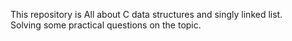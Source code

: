 This repository is All about C data structures and singly linked list.  
Solving some practical questions on the topic.
